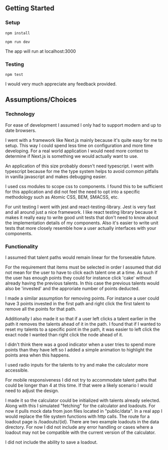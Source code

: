 ## Getting Started

### Setup

```
npm install

npm run dev
```

The app will run at localhost:3000

### Testing

```
npm test
```

I would very much appreciate any feedback provided.

## Assumptions/Choices

### Technology

For ease of development I assumed I only had to support modern and up to date browsers.

I went with a framework like Next.js mainly because it's quite easy for me to setup. This way I could spend less time on configuration and more time developing.
For a real world application I would need more context to determine if Next.js is something we would actually want to use.

An application of this size probably doesn't need typescript. I went with typescript because for me the type system helps to avoid common pitfalls in vanilla javascript
and makes debugging easier.

I used css modules to scope css to components. I found this to be sufficient for this application and did not feel the need to opt into a specific methodology such
as Atomic CSS, BEM, SMACSS, etc.

For unit testing I went with jest and react-testing-library. Jest is very fast and all around just a nice framework. I like react testing library
because it makes it really easy to write good unit tests that don't need to know about the implementation details of my components. Also it's easier
to write unit tests that more closely resemble how a user actually interfaces with your components.

### Functionality

I assumed that talent paths would remain linear for the forseeable future.

For the requirement that items must be selected in order I assumed that did not mean for the user to have to click each talent one at a time.
As such if the user has enough points they could for instance click 'cake' without already having the previous talents. In this case the previous talents
would also be 'invested' and the approriate number of points deducted.

I made a similar assumption for removing points. For instance a user could have 3 points invested in the first path and right click the first talent to remove
all the points for that path.

Additionally I also made it so that if a user left clicks a talent earlier in the path it removes the talents ahead of it in the path. I found
that if I wanted to reset my talents to a specific point in the path, it was easier to left click the exact node I wanted than right click the node ahead
of it.

I didn't think there was a good indicator when a user tries to spend more points than they have left so I added a simple animation to highlight
the points area when this happens.

I used radio inputs for the talents to try and make the calculator more accessible.

For mobile responsiveness I did not try to accommodate talent paths that could be longer than 4 at this time. If that were a likely scenario
I would need to adjust the design.

I made it so the calculator could be initialized with talents already selected. Along with this I simulated "fetching" for the calculator and loadouts.
For now it pulls mock data from json files located in "public/data". In a real app I would replace the file system functions with http calls. The route for
a loadout page is /loadouts/{id}. There are two example loadouts in the data directory.
For now I did not include any error handling or cases where a loadout may not be compatible with the current version of the calculator.

I did not include the ability to save a loadout.

